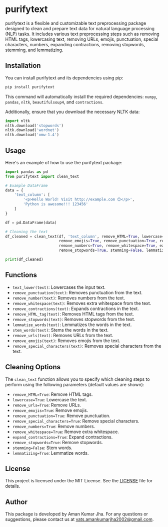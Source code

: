 # purifytext

purifytext is a flexible and customizable text preprocessing package designed to clean and prepare text data for natural language processing (NLP) tasks. It includes various text preprocessing steps such as removing HTML tags, lowercasing text, removing URLs, emojis, punctuation, special characters, numbers, expanding contractions, removing stopwords, stemming, and lemmatizing.

## Installation

You can install purifytext and its dependencies using pip:

```bash
pip install purifytext
```

This command will automatically install the required dependencies: `numpy`, `pandas`, `nltk`, `beautifulsoup4`, and `contractions`.

Additionally, ensure that you download the necessary NLTK data:

```python
import nltk
nltk.download('stopwords')
nltk.download('wordnet')
nltk.download('omw-1.4')
```

## Usage

Here's an example of how to use the purifytext package:

```python
import pandas as pd
from purifytext import clean_text

# Example DataFrame
data = {
    'text_column': [
        '<p>Hello World! Visit http://example.com 😊</p>',
        'Python is awesome!!! 123456'
    ]
}

df = pd.DataFrame(data)

# Cleaning the text
df_cleaned = clean_text(df, 'text_column', remove_HTML=True, lowercase=True, remove_urls=True,
                        remove_emojis=True, remove_punctuation=True, remove_special_characters=True,
                        remove_numbers=True, remove_whitespace=True, expand_contractions=True,
                        remove_stopwords=True, stemming=False, lemmatizing=True)

print(df_cleaned)
```

## Functions

- `text_lower(text)`: Lowercases the input text.
- `remove_punctuation(text)`: Removes punctuation from the text.
- `remove_number(text)`: Removes numbers from the text.
- `remove_whitespace(text)`: Removes extra whitespace from the text.
- `remove_contractions(text)`: Expands contractions in the text.
- `remove_HTML_tag(text)`: Removes HTML tags from the text.
- `remove_stopwords(text)`: Removes stopwords from the text.
- `lemmatize_words(text)`: Lemmatizes the words in the text.
- `stem_words(text)`: Stems the words in the text.
- `remove_urls(text)`: Removes URLs from the text.
- `remove_emojis(text)`: Removes emojis from the text.
- `remove_special_characters(text)`: Removes special characters from the text.

## Cleaning Options

The `clean_text` function allows you to specify which cleaning steps to perform using the following parameters (default values are shown):

- `remove_HTML=True`: Remove HTML tags.
- `lowercase=True`: Lowercase the text.
- `remove_urls=True`: Remove URLs.
- `remove_emojis=True`: Remove emojis.
- `remove_punctuation=True`: Remove punctuation.
- `remove_special_characters=True`: Remove special characters.
- `remove_numbers=True`: Remove numbers.
- `remove_whitespace=True`: Remove extra whitespace.
- `expand_contractions=True`: Expand contractions.
- `remove_stopwords=True`: Remove stopwords.
- `stemming=False`: Stem words.
- `lemmatizing=True`: Lemmatize words.

## License

This project is licensed under the MIT License. See the [LICENSE](LICENSE) file for details.

## Author

This package is developed by Aman Kumar Jha. For any questions or suggestions, please contact us at [vats.amankumarjha2002@gmail.com](vats.amankumarjha2002@gmail.com).
